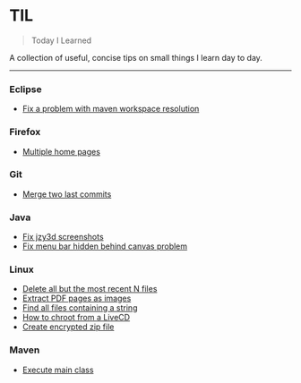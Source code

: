 # TIL

> Today I Learned

A collection of useful, concise tips on small things I learn day to day.

---

### Eclipse
- [Fix a problem with maven workspace resolution](eclipse/fix-maven-workspace-dependency-problem.md)

### Firefox
- [Multiple home pages](firefox/multiple-home-pages.md)

### Git
- [Merge two last commits](git/merge-two-last-commits.md)

### Java
- [Fix jzy3d screenshots](java/fix-jzy3d-screenshots.md)
- [Fix menu bar hidden behind canvas problem](java/fix-hidden-menu-bar.md)

### Linux

- [Delete all but the most recent N files](linux/delete-all-but-most-recent-files.md)
- [Extract PDF pages as images](linux/extract-pdf-pages-as-images.md)
- [Find all files containing a string](linux/find-all-files-containing-string.md)
- [How to chroot from a LiveCD](linux/how-to-chroot-from-live-cd.md)
- [Create encrypted zip file](linux/create-encrypted-zip-file.md)

### Maven

- [Execute main class](maven/exec-main-class.md)